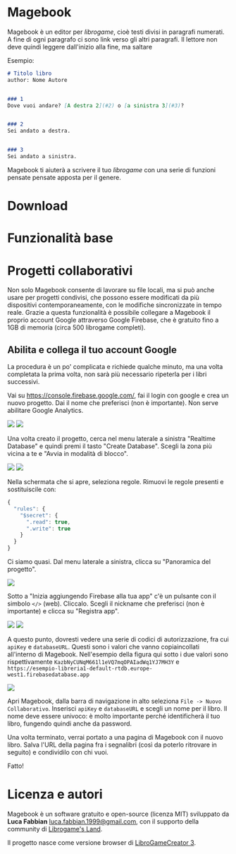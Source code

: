 # Magebook

Magebook è un editor per *librogame*, cioè testi divisi in paragrafi numerati. A fine di ogni paragrafo ci sono link verso gli altri paragrafi. Il lettore non deve quindi leggere dall'inizio alla fine, ma saltare 



Esempio:
```markdown
# Titolo libro
author: Nome Autore


### 1
Dove vuoi andare? [A destra 2](#2) o [a sinistra 3](#3)?


### 2
Sei andato a destra.


### 3
Sei andato a sinistra.
```
Magebook ti aiuterà a scrivere il tuo *librogame* con una serie di funzioni pensate pensate apposta per il genere.


# Download


# Funzionalità base

# Progetti collaborativi

Non solo Magebook consente di lavorare su file locali, ma si può anche usare per progetti condivisi, che possono essere modificati da più dispositivi contemporaneamente, con le modifiche sincronizzate in tempo reale. Grazie a questa funzionalità è possibile collegare a Magebook il proprio account Google attraverso Google Firebase, che è gratuito fino a 1GB di memoria (circa 500 librogame completi).

## Abilita e collega il tuo account Google

La procedura è un po' complicata e richiede qualche minuto, ma una volta completata la prima volta, non sarà più necessario ripeterla per i libri successivi.

Vai su <https://console.firebase.google.com/>, fai il login con google e crea un nuovo progetto. Dai il nome che preferisci (non è importante). Non serve abilitare Google Analytics.

![](img/1.png)
![](img/2.png)


Una volta creato il progetto, cerca nel menu laterale a sinistra "Realtime Database" e quindi premi il tasto "Create Database". Scegli la zona più vicina a te e "Avvia in modalità di blocco".

![](img/3.png)
![](img/4.png)


Nella schermata che si apre, seleziona regole. Rimuovi le regole presenti e sostituiscile con:
```javascript
{
  "rules": {
    "$secret": {
      ".read": true,
      ".write": true 
    }
  }
}
```

Ci siamo quasi. Dal menu laterale a sinistra, clicca su "Panoramica del progetto".

![](img/5.png)


Sotto a "Inizia aggiungendo Firebase alla tua app" c'è un pulsante con il simbolo `</>` (web). Cliccalo. Scegli il nickname che preferisci (non è importante) e clicca su "Registra app".

![](img/6.png)
![](img/7.png)



A questo punto, dovresti vedere una serie di codici di autorizzazione, fra cui `apiKey` e `databaseURL`. Questi sono i valori che vanno copiaincollati all'interno di Magebook. Nell'esempio della figura qui sotto i due valori sono rispettivamente `KazbNyCUNqM661l1eVQ7mqOPAIadWq1YJ7MH3Y` e `https://esempio-libreria1-default-rtdb.europe-west1.firebasedatabase.app`

![](img/8.png)

Apri Magebook, dalla barra di navigazione in alto seleziona `File -> Nuovo Collaborativo`. Inserisci `apiKey` e `databaseURL` e scegli un nome per il libro. Il nome deve essere univoco: è molto importante perché identificherà il tuo libro, fungendo quindi anche da password.

Una volta terminato, verrai portato a una pagina di Magebook con il nuovo libro. Salva l'URL della pagina fra i segnalibri (così da poterlo ritrovare in seguito) e condividilo con chi vuoi.

Fatto!


# Licenza e autori
Magebook è un software gratuito e open-source (licenza MIT) sviluppato da **Luca Fabbian** <luca.fabbian.1999@gmail.com>, con il supporto della community di [Librogame's Land](http://librogame.net).

Il progetto nasce come versione browser di [LibroGameCreator 3](http://www.matteoporopat.com/librogame/libro-game-creator-3/).